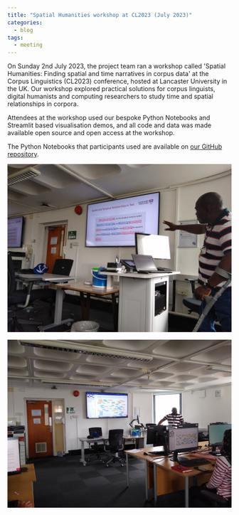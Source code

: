 ```yaml
---
title: "Spatial Humanities workshop at CL2023 (July 2023)"
categories:
  - blog
tags:
  - meeting
---
```


On Sunday 2nd July 2023, the project team ran a workshop called 'Spatial Humanities: Finding spatial and time narratives in corpus data'
at the Corpus Linguistics (CL2023) conference, hosted at Lancaster University in the UK. 
Our workshop explored practical solutions for corpus linguists, digital humanists and computing researchers to study time and spatial relationships in corpora.

Attendees at the workshop used our bespoke Python Notebooks and Streamlit based visualisation demos, and all code and data was made
available open source and open access at the workshop. 

The Python Notebooks that participants used are available on 
[our GitHub repository](https://github.com/SpaceTimeNarratives/demo). 

![Ignatius explaining spatial and temporal relationships in text](/assets/images/CL2023_workshop_1.jpg)

![Workshop participants using our web based notebooks and Streamlit demo](/assets/images/CL2023_workshop_2.jpg)
